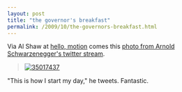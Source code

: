 ```yaml
---
layout: post
title: "the governor's breakfast"
permalink: /2009/10/the-governors-breakfast.html
---
```


<p>Via Al Shaw at <a href="http://community.riceweevil.com/">hello, motion</a> comes this <a href="http://twitter.com/Schwarzenegger/status/4739508083">photo from Arnold Schwarzenegger's twitter stream</a>.</p>

<blockquote>
  <p><a rel="lightbox" style="display: inline;" href="http://sippey.typepad.com/.a/6a00d8341c4f5f53ef0120a5d3dcf4970b-pi"><img class="asset  asset-image at-xid-6a00d8341c4f5f53ef0120a5d3dcf4970b" alt="35017437" src="https://sippey.typepad.com/.a/6a00d8341c4f5f53ef0120a5d3dcf4970b-500wi"  /></a></p>
</blockquote>

<p>"This is how I start my day," he tweets.  Fantastic.</p>



